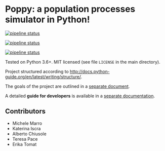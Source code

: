 # Poppy: a population processes simulator in Python!

[![pipeline status](https://gitlab.com/bebosudo/poppy/badges/master/pipeline.svg)](https://github.com/lucabortolussi/poppy/)

[![pipeline status](https://gitlab.com/bebosudo/poppy/badges/master/pipeline.svg)](https://gitlab.com/bebosudo/poppy/commits/master)

[![pipeline status](https://gitlab.com/gbraad/gauth/badges/master/pipeline.svg)](https://gitlab.com/gbraad/gauth/commits/master)

Tested on Python 3.6+. MIT licensed (see file `LICENSE` in the main directory).

Project structured according to http://docs.python-guide.org/en/latest/writing/structure/.

The goals of the project are outlined in a [separate document](docs/goals.rst).

A detailed **guide for developers** is available in a [separate documentation](docs/developer_setup.rst).


## Contributors

*  Michele Marro
*  Katerina Iscra
*  Alberto Chiusole
*  Teresa Pace
*  Erika Tomat
